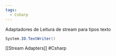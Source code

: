 ```yaml
---
tags:
  - Csharp
---
```

Adaptadores de Leitura de stream para tipos texto
```cs
System.IO.TextWriter()
```
[[Stream Adapters]]
#Csharp

